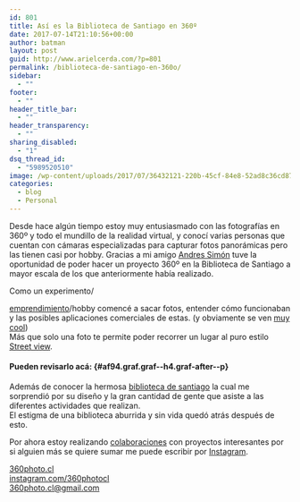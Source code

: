 ```yaml
---
id: 801
title: Así es la Biblioteca de Santiago en 360º
date: 2017-07-14T21:10:56+00:00
author: batman
layout: post
guid: http://www.arielcerda.com/?p=801
permalink: /biblioteca-de-santiago-en-360o/
sidebar:
  - ""
footer:
  - ""
header_title_bar:
  - ""
header_transparency:
  - ""
sharing_disabled:
  - "1"
dsq_thread_id:
  - "5989520510"
image: /wp-content/uploads/2017/07/36432121-220b-45cf-84e8-52ad8c36cd87.jpg
categories:
  - blog
  - Personal
---
```

Desde hace algún tiempo estoy muy entusiasmado con las fotografías en 360º y todo el mundillo de la realidad virtual, y conocí varias personas que cuentan con cámaras especializadas para capturar fotos panorámicas pero las tienen casi por hobby. Gracias a mi amigo [Andres Simón](https://www.instagram.com/pura_chaya/) tuve la oportunidad de poder hacer un proyecto 360º en la Biblioteca de Santiago a mayor escala de los que anteriormente había realizado.

<!--more-->Como un experimento/

[emprendimiento](http://360photo.cl/)/hobby comencé a sacar fotos, entender cómo funcionaban y las posibles aplicaciones comerciales de estas. (y obviamente se ven [muy cool](https://www.instagram.com/p/BM9MgSsjUqm/))  
Más que solo una foto te permite poder recorrer un lugar al puro estilo [Street view](https://www.google.com/maps/@-33.4174717,-70.60515,0a,82.2y,90t/data=!3m4!1e1!3m2!1s-at8QcxebQjY%2FWBv2WSaxioI%2FAAAAAAAACPk%2F8sC3CdYbtu41lt7zYEFjVH4H7cYbe1sCgCLIB!2e4?source=apiv3).

#### Pueden revisarlo acá: {#af94.graf.graf--h4.graf-after--p}

<p style="text-align: center;">
</p>

Además de conocer la hermosa [biblioteca de santiago](http://www.bibliotecasantiago.cl/) la cual me sorprendió por su diseño y la gran cantidad de gente que asiste a las diferentes actividades que realizan.  
El estigma de una biblioteca aburrida y sin vida quedó atrás después de esto.

Por ahora estoy realizando [colaboraciones](https://www.instagram.com/p/BUKsewJBw8M/) con proyectos interesantes por si alguien más se quiere sumar me puede escribir por [Instagram](http://www.arielcerda.com/).

[360photo.cl](http://360photo.cl)  
[instagram.com/360photocl](https://www.instagram.com/360photocl)  
360photo.cl@gmail.com
